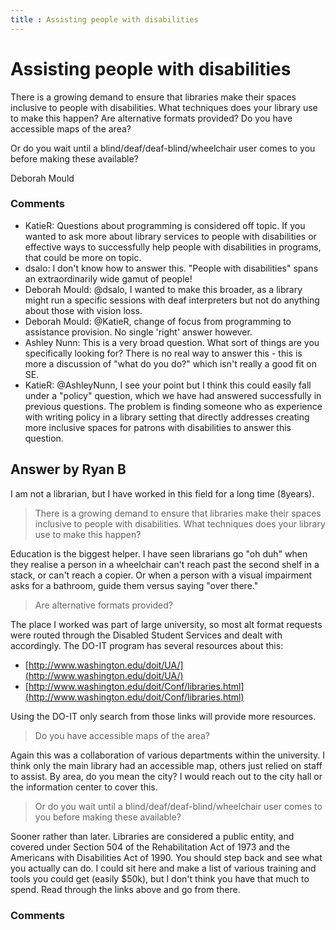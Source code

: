 ```yaml
---
title : Assisting people with disabilities
---
```

Assisting people with disabilities
=====================
There is a growing demand to ensure that libraries make their spaces
inclusive to people with disabilities. What techniques does your library
use to make this happen? Are alternative formats provided? Do you have
accessible maps of the area?

Or do you wait until a blind/deaf/deaf-blind/wheelchair user comes to
you before making these available?

Deborah Mould

### Comments ###
* KatieR: Questions about programming is considered off topic. If you wanted to
ask more about library services to people with disabilities or effective
ways to successfully help people with disabilities in programs, that
could be more on topic.
* dsalo: I don't know how to answer this. "People with disabilities" spans an
extraordinarily wide gamut of people!
* Deborah Mould: @dsalo, I wanted to make this broader, as a library might run a specific
sessions with deaf interpreters but not do anything about those with
vision loss.
* Deborah Mould: @KatieR, change of focus from programming to assistance provision. No
single 'right' answer however.
* Ashley Nunn: This is a very broad question. What sort of things are you specifically
looking for? There is no real way to answer this - this is more a
discussion of "what do you do?" which isn't really a good fit on SE.
* KatieR: @AshleyNunn, I see your point but I think this could easily fall under a
"policy" question, which we have had answered successfully in previous
questions. The problem is finding someone who as experience with writing
policy in a library setting that directly addresses creating more
inclusive spaces for patrons with disabilities to answer this question.


Answer by Ryan B
----------------
I am not a librarian, but I have worked in this field for a long time
(8years).

> There is a growing demand to ensure that libraries make their spaces
> inclusive to people with disabilities. What techniques does your
> library use to make this happen?

Education is the biggest helper. I have seen librarians go "oh duh" when
they realise a person in a wheelchair can't reach past the second shelf
in a stack, or can't reach a copier. Or when a person with a visual
impairment asks for a bathroom, guide them versus saying "over there."

> Are alternative formats provided?

The place I worked was part of large university, so most alt format
requests were routed through the Disabled Student Services and dealt
with accordingly. The DO-IT program has several resources about this:

-   [http://www.washington.edu/doit/UA/](http://www.washington.edu/doit/UA/)
-   [http://www.washington.edu/doit/Conf/libraries.html](http://www.washington.edu/doit/Conf/libraries.html)

Using the DO-IT only search from those links will provide more
resources.

> Do you have accessible maps of the area?

Again this was a collaboration of various departments within the
university. I think only the main library had an accessible map, others
just relied on staff to assist. By area, do you mean the city? I would
reach out to the city hall or the information center to cover this.

> Or do you wait until a blind/deaf/deaf-blind/wheelchair user comes to
> you before making these available?

Sooner rather than later. Libraries are considered a public entity, and
covered under Section 504 of the Rehabilitation Act of 1973 and the
Americans with Disabilities Act of 1990. You should step back and see
what you actually can do. I could sit here and make a list of various
training and tools you could get (easily \$50k), but I don't think you
have that much to spend. Read through the links above and go from there.

### Comments ###

